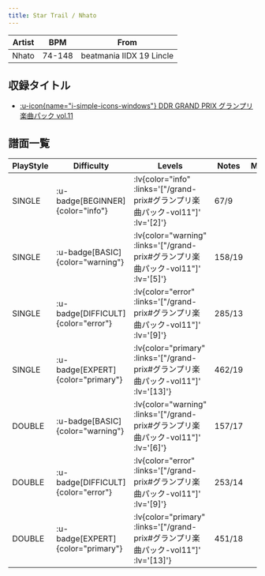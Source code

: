 ```yaml
---
title: Star Trail / Nhato
---
```


|Artist|BPM|From|
|------|---|----|
|Nhato|74-148|beatmania IIDX 19 Lincle|

## 収録タイトル

- [ :u-icon{name="i-simple-icons-windows"} DDR GRAND PRIX グランプリ楽曲パック vol.11](/grand-prix#グランプリ楽曲パック-vol11)

## 譜面一覧

|PlayStyle|Difficulty|Levels|Notes|Movie|
|---------|----------|------|-----|-----|
|SINGLE| :u-badge[BEGINNER]{color="info"} | :lv{color="info" :links='["/grand-prix#グランプリ楽曲パック-vol11"]' :lv='[2]'} |67/9||
|SINGLE| :u-badge[BASIC]{color="warning"} | :lv{color="warning" :links='["/grand-prix#グランプリ楽曲パック-vol11"]' :lv='[5]'} |158/19||
|SINGLE| :u-badge[DIFFICULT]{color="error"} | :lv{color="error" :links='["/grand-prix#グランプリ楽曲パック-vol11"]' :lv='[9]'} |285/13||
|SINGLE| :u-badge[EXPERT]{color="primary"} | :lv{color="primary" :links='["/grand-prix#グランプリ楽曲パック-vol11"]' :lv='[13]'} |462/19||
|DOUBLE| :u-badge[BASIC]{color="warning"} | :lv{color="warning" :links='["/grand-prix#グランプリ楽曲パック-vol11"]' :lv='[6]'} |157/17||
|DOUBLE| :u-badge[DIFFICULT]{color="error"} | :lv{color="error" :links='["/grand-prix#グランプリ楽曲パック-vol11"]' :lv='[9]'} |253/14||
|DOUBLE| :u-badge[EXPERT]{color="primary"} | :lv{color="primary" :links='["/grand-prix#グランプリ楽曲パック-vol11"]' :lv='[13]'} |451/18||

